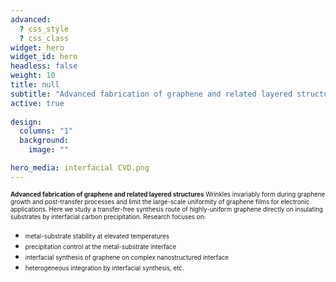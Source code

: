 ```yaml
---
advanced:
  ? css_style
  ? css_class
widget: hero
widget_id: hero
headless: false
weight: 10
title: null
subtitle: "Advanced fabrication of graphene and related layered structures"
active: true
    
design:
  columns: "1"
  background:
    image: ""

hero_media: interfacial CVD.png
---
```

<span style="font-size: 0.7em; line-height: 12px;">**Advanced fabrication of graphene and related layered structures** 
Wrinkles invariably form during graphene growth and post-transfer processes and limit the large-scale uniformity of graphene films for electronic applications. Here we study a transfer-free synthesis route of highly-uniform graphene directly on insulating substrates by interfacial carbon precipitation. Research focuses on:</span>

* <span style="font-size: 0.7em;">metal-substrate stability at elevated temperatures
* <span style="font-size: 0.7em;">precipitation control at the metal-substrate interface
* <span style="font-size: 0.7em;">interfacial synthesis of graphene on complex nanostructured interface
* <span style="font-size: 0.7em;">heterogeneous integration by interfacial synthesis, etc.
